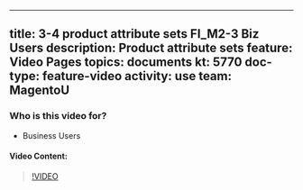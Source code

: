 
---
title: 3-4 product attribute sets FI_M2-3 Biz Users
description: Product attribute sets
feature: Video Pages
topics: documents
kt: 5770
doc-type: feature-video
activity: use
team: MagentoU
---

### Who is this video for?

* Business Users

#### Video Content:

>[!VIDEO](https://video.tv.adobe.com/v/35955)

